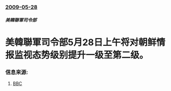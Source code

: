 ### [2009-05-28](/news/2009/05/28/index.md)

##### 美韓聯軍司令部
# 美韓聯軍司令部5月28日上午将对朝鲜情报监视态势级别提升一级至第二级。




### 信息来源:

1. [BBC](http://news.bbc.co.uk/chinese/simp/hi/newsid_8070000/newsid_8071200/8071253.stm)
